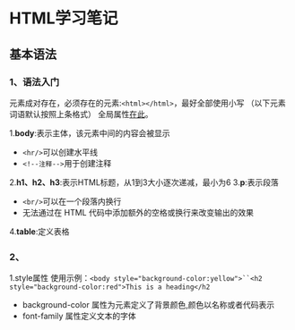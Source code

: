 # HTML学习笔记

## 基本语法
### 1、语法入门
元素成对存在，必须存在的元素:`<html></html>`，最好全部使用小写
（以下元素词语默认按照上条格式）
全局属性[在此](https://www.w3school.com.cn/tags/index.asp)。

1.**body**:表示主体，该元素中间的内容会被显示
- `<hr/>`可以创建水平线
- `<!--注释-->`用于创建注释

2.**h1、h2、h3**:表示HTML标题，从1到3大小逐次递减，最小为6
3.**p**:表示段落
- `<br/>`可以在一个段落内换行
- 无法通过在 HTML 代码中添加额外的空格或换行来改变输出的效果

4.**table**:定义表格

### 2、
1.style属性
使用示例：`<body style="background-color:yellow">``<h2 style="background-color:red">This is a heading</h2`
- background-color 属性为元素定义了背景颜色,颜色以名称或者代码表示
- font-family 属性定义文本的字体
